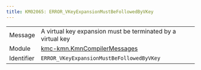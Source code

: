 ```yaml
---
title: KM02065: ERROR_VKeyExpansionMustBeFollowedByVKey
---
```


|            |           |
|------------|---------- |
| Message    | A virtual key expansion must be terminated by a virtual key |
| Module     | [kmc-kmn.KmnCompilerMessages](kmc-kmn.kmncompilermessages) |
| Identifier | `ERROR_VKeyExpansionMustBeFollowedByVKey` |


